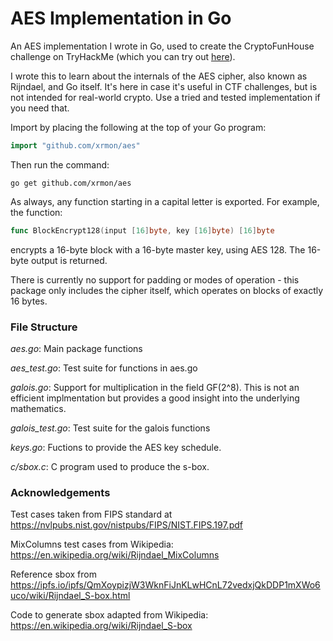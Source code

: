 # AES Implementation in Go

An AES implementation I wrote in Go, used to create the CryptoFunHouse challenge on TryHackMe (which you can try out [here](https://tryhackme.com/room/cryptofunhouse)).

I wrote this to learn about the internals of the AES cipher, also known as Rijndael, and Go itself. It's here in case it's useful in CTF challenges, but is not intended for real-world crypto. Use a tried and tested implementation if you need that.

Import by placing the following at the top of your Go program:

```go
import "github.com/xrmon/aes"
```

Then run the command:

```
go get github.com/xrmon/aes
```

As always, any function starting in a capital letter is exported. For example, the function:

```go
func BlockEncrypt128(input [16]byte, key [16]byte) [16]byte
```

encrypts a 16-byte block with a 16-byte master key, using AES 128. The 16-byte output is returned.

There is currently no support for padding or modes of operation - this package only includes the cipher itself, which operates on blocks of exactly 16 bytes.

### File Structure

*aes.go*: Main package functions

*aes_test.go*: Test suite for functions in aes.go

*galois.go*: Support for multiplication in the field GF(2^8). This is not an efficient implmentation but provides a good insight into the underlying mathematics.

*galois_test.go*: Test suite for the galois functions

*keys.go*: Fuctions to provide the AES key schedule.

*c/sbox.c*: C program used to produce the s-box.

### Acknowledgements ###

Test cases taken from FIPS standard at https://nvlpubs.nist.gov/nistpubs/FIPS/NIST.FIPS.197.pdf

MixColumns test cases from Wikipedia: https://en.wikipedia.org/wiki/Rijndael_MixColumns

Reference sbox from https://ipfs.io/ipfs/QmXoypizjW3WknFiJnKLwHCnL72vedxjQkDDP1mXWo6uco/wiki/Rijndael_S-box.html

Code to generate sbox adapted from Wikipedia: https://en.wikipedia.org/wiki/Rijndael_S-box
